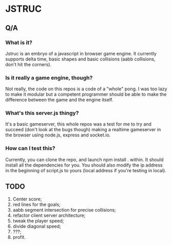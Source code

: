 # JSTRUC
## Q/A
### What is it?
Jstruc is an embryo of a javascript in browser game engine. It currently supports delta time, basic shapes and basic collisions (aabb collisions, don't hit the corners).
### Is it really a game engine, though?
Not really, the code on this repos is a code of a "whole" pong. I was too lazy to make it modular but a competent programmer should be able to make the difference between the game and the engine itself.
### What's this server.js thingy?
It's a basic gameserver, this whole repos was a test for me to try and succeed (don't look at the bugs though) making a realtime gameserver in the browser using node.js, express and socket.io. 

### How can I test this?
Currently, you can clone the repo, and launch npm install . within. It should install all the dependencies for you. You should also modify the ip address in the beginning of script.js to yours (local address if you're testing in local).

## TODO
1. Center score;
2. red lines for the goals;
3. aabb segment intersection for precise collisions;
4. refactor client server architecture;
5. tweak the player speed;
6. divide diagonal speed;
7. ???;
8. profit.
